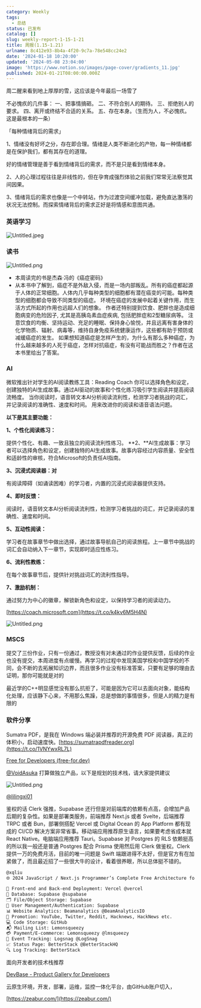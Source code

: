 ```yaml
---
category: Weekly
tags:
  - 总结
status: 已发布
catalog: []
slug: weekly-report-1-15-1-21
title: 周报(1.15-1.21)
urlname: 8c412e93-8b4a-4f20-9c7a-78e548cc24e2
date: '2024-01-18 10:20:00'
updated: '2024-05-08 23:04:00'
image: 'https://www.notion.so/images/page-cover/gradients_11.jpg'
published: 2024-01-21T08:00:00.000Z
---
```


周二醒来看到地上厚厚的雪，这应该是今年最后一场雪了


不必愧疚的几件事：
一、把事情搞砸。
二、不符合别人的期待。
三、拒绝别人的要求。
四、离开或终结不合适的关系。
五、存在本身。（生而为人，不必愧疚。这是最根本的一条）


「每种情绪背后的需求」


1、情绪没有好坏之分，存在即合理。情绪是人类不断进化的产物，每一种情绪都是在保护我们，都有其存在的道理。


好的情绪管理是善于看到情绪背后的需求，而不是只是看到情绪本身。


2、人的心理过程往往是非线性的，但在孕育成强烈体验之前我们常常无法察觉其间因果。


3、情绪背后的需求也像是一个中转站，作为过渡空间缓冲加载，避免直达激荡的状况无法控制。而探索情绪背后的需求正好是将情感和意图共通。


### 英语学习


![Untitled.jpeg](https://prod-files-secure.s3.us-west-2.amazonaws.com/5d24fe63-e567-4804-86f9-9fdc62e13082/faec46dc-9da5-4799-b905-c316418f1168/Untitled.jpeg?X-Amz-Algorithm=AWS4-HMAC-SHA256&X-Amz-Content-Sha256=UNSIGNED-PAYLOAD&X-Amz-Credential=ASIAZI2LB466T4CZRV4E%2F20250329%2Fus-west-2%2Fs3%2Faws4_request&X-Amz-Date=20250329T213214Z&X-Amz-Expires=3600&X-Amz-Security-Token=IQoJb3JpZ2luX2VjEBUaCXVzLXdlc3QtMiJHMEUCIHV1FHvxQ23VAKak9S4sxWd%2F9dYaXD5vaLLyPrhy%2BhqWAiEAlQZmpMcG%2FyZKKGrabRuWdTicAax4jy6vqkXf6BO%2Fl6Eq%2FwMIfhAAGgw2Mzc0MjMxODM4MDUiDLidt4B1ZWu%2Fy%2BpUMSrcA95PNh38zqeVe61Wv9X%2BIUuUgFRENr26BCS2c9%2FG%2FJR3AeGo%2B%2B3ZAwLejl0El3uiqhvvZH45NlNiX5RNNwQRFkel4DZho1q%2FEG0gDA3ktsniP0uD%2Bg0vKfw5LlK%2FDWN0pohIU9EWpaFUXgYQMCE0c1IY43zTTSGL0ooQOJU5Nu1YFGGe10oLVmW6zQ0X5CTAiwER8BDtQxp51ATYJnRXH0ZUW6AZU7Kd8ABTqXgN2WBKTTr46ulLmY7FmOZZEw4wZtn%2FDbGXdSJyBzYEXtuqsg%2Fu7yZkcRYATtSV4I8i3e%2B58V9Ie2l%2Bjl%2F6XAXxZMH3GxqqsCou4zJzLjpb5tO5AVo8IGTMnXOJQ%2B43O5PJuWOcSeCs0lNwP5PoXyOc0ekZXRYTW59NJhm3MYobVP8N4xDpTm7FFOKLkQ%2BlLRc%2Fup2ZzRoMMkPgI9loICmPhwrgxpQuLKMqRy1rmBRqU9PkZm5FVV49Ymsrbu8FXw6hOin9oHDZASdeW1ZFBepIKYgBmba6txDmco4o8VfKwqPGghgnXF%2F9Brb3gXGvRkHvqaT%2FcIohpCjlID22S1E2eXrhW8QCVO0mAqNKFOD6VSO7yl5v2ge5wHr6O2vu5wiiSXiO1D7O8V6s7gh8UcFoMKvAob8GOqUB%2B3XWNNzgKnc83vQBugT74DqDBh4YSj7jtxiEZF8H7bQEdkssvbTSVQGklT6F2K0JgKcDoQ4oeiA78RNpxxJWBwLv%2BAt8bRt4hT0NUMkWYLOppyHBiYogOAjb8AfoNgxnUiERE1H00WnjNpCbp5zAmv8vt8b9TL6HYJC4oZe4bN15YAGHgmzIcDumBg7AX%2BDeTjydw4iRoTLaSUa1J1qNOlqOiJOf&X-Amz-Signature=6eb4b0865523d6bb517b3204629ad44b3c6f9d29ee9a9a9d9cf0b446e9b00ac2&X-Amz-SignedHeaders=host&x-id=GetObject)


### 读书


![Untitled.png](https://prod-files-secure.s3.us-west-2.amazonaws.com/5d24fe63-e567-4804-86f9-9fdc62e13082/08aff459-da99-4ed5-87c6-1f4c95b62ac3/Untitled.png?X-Amz-Algorithm=AWS4-HMAC-SHA256&X-Amz-Content-Sha256=UNSIGNED-PAYLOAD&X-Amz-Credential=ASIAZI2LB466T4CZRV4E%2F20250329%2Fus-west-2%2Fs3%2Faws4_request&X-Amz-Date=20250329T213214Z&X-Amz-Expires=3600&X-Amz-Security-Token=IQoJb3JpZ2luX2VjEBUaCXVzLXdlc3QtMiJHMEUCIHV1FHvxQ23VAKak9S4sxWd%2F9dYaXD5vaLLyPrhy%2BhqWAiEAlQZmpMcG%2FyZKKGrabRuWdTicAax4jy6vqkXf6BO%2Fl6Eq%2FwMIfhAAGgw2Mzc0MjMxODM4MDUiDLidt4B1ZWu%2Fy%2BpUMSrcA95PNh38zqeVe61Wv9X%2BIUuUgFRENr26BCS2c9%2FG%2FJR3AeGo%2B%2B3ZAwLejl0El3uiqhvvZH45NlNiX5RNNwQRFkel4DZho1q%2FEG0gDA3ktsniP0uD%2Bg0vKfw5LlK%2FDWN0pohIU9EWpaFUXgYQMCE0c1IY43zTTSGL0ooQOJU5Nu1YFGGe10oLVmW6zQ0X5CTAiwER8BDtQxp51ATYJnRXH0ZUW6AZU7Kd8ABTqXgN2WBKTTr46ulLmY7FmOZZEw4wZtn%2FDbGXdSJyBzYEXtuqsg%2Fu7yZkcRYATtSV4I8i3e%2B58V9Ie2l%2Bjl%2F6XAXxZMH3GxqqsCou4zJzLjpb5tO5AVo8IGTMnXOJQ%2B43O5PJuWOcSeCs0lNwP5PoXyOc0ekZXRYTW59NJhm3MYobVP8N4xDpTm7FFOKLkQ%2BlLRc%2Fup2ZzRoMMkPgI9loICmPhwrgxpQuLKMqRy1rmBRqU9PkZm5FVV49Ymsrbu8FXw6hOin9oHDZASdeW1ZFBepIKYgBmba6txDmco4o8VfKwqPGghgnXF%2F9Brb3gXGvRkHvqaT%2FcIohpCjlID22S1E2eXrhW8QCVO0mAqNKFOD6VSO7yl5v2ge5wHr6O2vu5wiiSXiO1D7O8V6s7gh8UcFoMKvAob8GOqUB%2B3XWNNzgKnc83vQBugT74DqDBh4YSj7jtxiEZF8H7bQEdkssvbTSVQGklT6F2K0JgKcDoQ4oeiA78RNpxxJWBwLv%2BAt8bRt4hT0NUMkWYLOppyHBiYogOAjb8AfoNgxnUiERE1H00WnjNpCbp5zAmv8vt8b9TL6HYJC4oZe4bN15YAGHgmzIcDumBg7AX%2BDeTjydw4iRoTLaSUa1J1qNOlqOiJOf&X-Amz-Signature=f1fc2c3e67584f498bb4fdf5162a4502f86f59cf8253c21e123bdeb9c99997d0&X-Amz-SignedHeaders=host&x-id=GetObject)

- 本周读完的书是杰森·冯的《癌症密码》
- 从本书中了解到，癌症不是外敌入侵，而是一场内部叛乱。所有的癌症都起源于人体的正常细胞。人体内几乎每种类型的细胞都有潜在癌变的可能。每种类型的细胞都会导致不同类型的癌症。
环境在癌症的发展中起着关键作用，而生活方式所起的作用也远超人们的想象。
作者还特别提到饮食、肥胖也是造成细胞病变的危险因子, 尤其是高胰岛素血症疾病, 包括肥胖症和2型糖尿病等。
注意饮食的均衡、坚持运动、充足的睡眠、保持身心愉悦，并且远离有害身体的化学物质、辐射、病毒等，维持自身免疫系统健康运作，这些都有助于预防或减缓癌症的发生。
如果想知道癌症是怎样产生的，为什么有那么多种癌症，为什么越来越多的人死于癌症，怎样对抗癌症，有没有可能战而胜之？作者在这本书里给出了答案。

### AI


微软推出针对学生的AI阅读教练工具：Reading Coach
你可以选择角色和设定，创建独特的AI生成故事。通过AI驱动的故事和个性化练习吸引学生阅读并提高阅读流畅度。
当你阅读时，语音转文本AI分析阅读流利性，检测学习者挑战的词汇，并记录阅读的准确性、速度和时间。
用来改进你的阅读和语音语法问题。


**以下是其主要功能：**


**1、个性化阅读练习：**


提供个性化、有趣、一致且独立的阅读流利性练习。
**2、**AI生成故事：学习者可以选择角色和设定，创建独特的AI生成故事。故事内容经过内容质量、安全性和适龄性的审核，符合Microsoft的负责任AI指南。


**3、沉浸式阅读器：对**


有阅读障碍（如诵读困难）的学习者，内置的沉浸式阅读器提供支持。


**4、即时反馈：**


阅读时，语音转文本AI分析阅读流利性，检测学习者挑战的词汇，并记录阅读的准确性、速度和时间。


**5、互动性阅读：**


学习者在故事章节中做出选择，通过故事导航自己的阅读旅程。上一章节中挑战的词汇会自动纳入下一章节，实现即时适应性练习。


**6、流利性教练：**


在每个故事章节后，提供针对挑战词汇的流利性指导。


**7、激励机制：**


通过努力为中心的徽章，解锁新角色和设定，以保持学习者的阅读动力。


[https://coach.microsoft.com](https://t.co/k4kv6M5H4N)


![Untitled.png](https://prod-files-secure.s3.us-west-2.amazonaws.com/5d24fe63-e567-4804-86f9-9fdc62e13082/8f53d036-0cfc-469d-a837-f15107675ae4/Untitled.png?X-Amz-Algorithm=AWS4-HMAC-SHA256&X-Amz-Content-Sha256=UNSIGNED-PAYLOAD&X-Amz-Credential=ASIAZI2LB466T4CZRV4E%2F20250329%2Fus-west-2%2Fs3%2Faws4_request&X-Amz-Date=20250329T213214Z&X-Amz-Expires=3600&X-Amz-Security-Token=IQoJb3JpZ2luX2VjEBUaCXVzLXdlc3QtMiJHMEUCIHV1FHvxQ23VAKak9S4sxWd%2F9dYaXD5vaLLyPrhy%2BhqWAiEAlQZmpMcG%2FyZKKGrabRuWdTicAax4jy6vqkXf6BO%2Fl6Eq%2FwMIfhAAGgw2Mzc0MjMxODM4MDUiDLidt4B1ZWu%2Fy%2BpUMSrcA95PNh38zqeVe61Wv9X%2BIUuUgFRENr26BCS2c9%2FG%2FJR3AeGo%2B%2B3ZAwLejl0El3uiqhvvZH45NlNiX5RNNwQRFkel4DZho1q%2FEG0gDA3ktsniP0uD%2Bg0vKfw5LlK%2FDWN0pohIU9EWpaFUXgYQMCE0c1IY43zTTSGL0ooQOJU5Nu1YFGGe10oLVmW6zQ0X5CTAiwER8BDtQxp51ATYJnRXH0ZUW6AZU7Kd8ABTqXgN2WBKTTr46ulLmY7FmOZZEw4wZtn%2FDbGXdSJyBzYEXtuqsg%2Fu7yZkcRYATtSV4I8i3e%2B58V9Ie2l%2Bjl%2F6XAXxZMH3GxqqsCou4zJzLjpb5tO5AVo8IGTMnXOJQ%2B43O5PJuWOcSeCs0lNwP5PoXyOc0ekZXRYTW59NJhm3MYobVP8N4xDpTm7FFOKLkQ%2BlLRc%2Fup2ZzRoMMkPgI9loICmPhwrgxpQuLKMqRy1rmBRqU9PkZm5FVV49Ymsrbu8FXw6hOin9oHDZASdeW1ZFBepIKYgBmba6txDmco4o8VfKwqPGghgnXF%2F9Brb3gXGvRkHvqaT%2FcIohpCjlID22S1E2eXrhW8QCVO0mAqNKFOD6VSO7yl5v2ge5wHr6O2vu5wiiSXiO1D7O8V6s7gh8UcFoMKvAob8GOqUB%2B3XWNNzgKnc83vQBugT74DqDBh4YSj7jtxiEZF8H7bQEdkssvbTSVQGklT6F2K0JgKcDoQ4oeiA78RNpxxJWBwLv%2BAt8bRt4hT0NUMkWYLOppyHBiYogOAjb8AfoNgxnUiERE1H00WnjNpCbp5zAmv8vt8b9TL6HYJC4oZe4bN15YAGHgmzIcDumBg7AX%2BDeTjydw4iRoTLaSUa1J1qNOlqOiJOf&X-Amz-Signature=8bac1e54125a5f1b8fed01eed131204387f9693e8a6317ab5356da9b79373c7a&X-Amz-SignedHeaders=host&x-id=GetObject)


### MSCS


提交了三份作业，只有一份通过，教授没有对未通过的作业提供反馈，后续的作业也没有提交，本周进度有点缓慢。再学习的过程中发现美国学校和中国学校的不同，会不断的去拓展知识边界，而且很多作业没有标准答案，只要有足够的理由去证明，那你可能就是对的


最近学的C++明显感觉没有那么抗拒了，可能是因为它可以去面向对象，能结构化处理，应该静下心来，不用那么焦躁，总是想做的事情很多，但是人的精力是有限的


### 软件分享


Sumatra PDF，是我在 Windows 端必装并推荐的开源免费 PDF 阅读器，真正的体积小，启动速度快。[https://sumatrapdfreader.org](https://t.co/1VNYwxRL7L)


[Free for Developers (free-for.dev)](https://free-for.dev/#/)


[@VoidAsuka](https://twitter.com/VoidAsuka) 打算做独立产品，以下是规划的技术栈，请大家提供建议


![Untitled.png](https://prod-files-secure.s3.us-west-2.amazonaws.com/5d24fe63-e567-4804-86f9-9fdc62e13082/93561a3c-b2bc-4a43-bbc5-67e3f740ed5e/Untitled.png?X-Amz-Algorithm=AWS4-HMAC-SHA256&X-Amz-Content-Sha256=UNSIGNED-PAYLOAD&X-Amz-Credential=ASIAZI2LB466T4CZRV4E%2F20250329%2Fus-west-2%2Fs3%2Faws4_request&X-Amz-Date=20250329T213214Z&X-Amz-Expires=3600&X-Amz-Security-Token=IQoJb3JpZ2luX2VjEBUaCXVzLXdlc3QtMiJHMEUCIHV1FHvxQ23VAKak9S4sxWd%2F9dYaXD5vaLLyPrhy%2BhqWAiEAlQZmpMcG%2FyZKKGrabRuWdTicAax4jy6vqkXf6BO%2Fl6Eq%2FwMIfhAAGgw2Mzc0MjMxODM4MDUiDLidt4B1ZWu%2Fy%2BpUMSrcA95PNh38zqeVe61Wv9X%2BIUuUgFRENr26BCS2c9%2FG%2FJR3AeGo%2B%2B3ZAwLejl0El3uiqhvvZH45NlNiX5RNNwQRFkel4DZho1q%2FEG0gDA3ktsniP0uD%2Bg0vKfw5LlK%2FDWN0pohIU9EWpaFUXgYQMCE0c1IY43zTTSGL0ooQOJU5Nu1YFGGe10oLVmW6zQ0X5CTAiwER8BDtQxp51ATYJnRXH0ZUW6AZU7Kd8ABTqXgN2WBKTTr46ulLmY7FmOZZEw4wZtn%2FDbGXdSJyBzYEXtuqsg%2Fu7yZkcRYATtSV4I8i3e%2B58V9Ie2l%2Bjl%2F6XAXxZMH3GxqqsCou4zJzLjpb5tO5AVo8IGTMnXOJQ%2B43O5PJuWOcSeCs0lNwP5PoXyOc0ekZXRYTW59NJhm3MYobVP8N4xDpTm7FFOKLkQ%2BlLRc%2Fup2ZzRoMMkPgI9loICmPhwrgxpQuLKMqRy1rmBRqU9PkZm5FVV49Ymsrbu8FXw6hOin9oHDZASdeW1ZFBepIKYgBmba6txDmco4o8VfKwqPGghgnXF%2F9Brb3gXGvRkHvqaT%2FcIohpCjlID22S1E2eXrhW8QCVO0mAqNKFOD6VSO7yl5v2ge5wHr6O2vu5wiiSXiO1D7O8V6s7gh8UcFoMKvAob8GOqUB%2B3XWNNzgKnc83vQBugT74DqDBh4YSj7jtxiEZF8H7bQEdkssvbTSVQGklT6F2K0JgKcDoQ4oeiA78RNpxxJWBwLv%2BAt8bRt4hT0NUMkWYLOppyHBiYogOAjb8AfoNgxnUiERE1H00WnjNpCbp5zAmv8vt8b9TL6HYJC4oZe4bN15YAGHgmzIcDumBg7AX%2BDeTjydw4iRoTLaSUa1J1qNOlqOiJOf&X-Amz-Signature=56da708ab40149f9bae0eb30f7c788eb3e1ef29601ead311e22dd58cd4912206&X-Amz-SignedHeaders=host&x-id=GetObject)


[@lilingxi01](https://twitter.com/lilingxi01)


鉴权的话 Clerk 强推，Supabase 还行但是对前端库的依赖有点高，会增加产品后期的复杂性。如果是部署类服务，前端推荐 Next.js 或者 Svelte，后端推荐 TRPC 或者 Bun，部署侧搭配 Vercel 或 Digital Ocean 的 App Platform 都有现成的 CI/CD 解决方案非常省事。移动端应用推荐原生语言，如果要考虑省成本就 React Native。电脑端应用推荐 Tauri。Supabase 对 Postgres 的 RLS 依赖挺高的所以我一般还是普通 Postgres 配合 Prisma 使用然后用 Clerk 做鉴权。Clerk 提供一万的免费月活，目前的唯一问题是 Swift 端跟进得不太好，但是官方有在加紧做了，而且最近招了一些很大牛的设计，看着很养眼，所以总体挺不错的。


```markdown
@xqliu
🌐 2024 JavaScript / Next.js Programmer’s Complete Free Architecture for solo entrepreneur:

🔧 Front-end and Back-end Deployment: Vercel @vercel
💾 Database: Supabase @supabase
🗂️ File/Object Storage: Supabase
👥 User Management/Authentication: Supabase
📊 Website Analytics: Beamanalytics @BeamAnalyticsIO
📣 Promotion: YouTube, Twitter, Reddit, Hacknews, HackNews etc. 
💻 Code Storage: GitHub
📬 Mailing List: Lemonsqueezy
💳 Payment/E-commerce: Lemonsqueezy @lmsqueezy
📌 Event Tracking: Logsnag @LogSnag
📈 Status Page: BetterStack @BetterStackHQ
🔍 Log Tracking: BetterStack
```


面向开发者的技术栈推荐


[DevBase - Product Gallery for Developers](https://devbase.fyi/)


云原生环境，开发，部署，运维，监控一体化平台，由GitHub账户切入，


[https://zeabur.com/](https://zeabur.com/)

